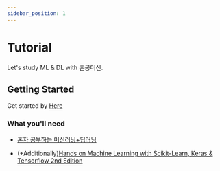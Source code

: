 ```yaml
---
sidebar_position: 1
---
```


# Tutorial

Let's study ML & DL with 혼공머신.

## Getting Started

Get started by [Here](./category/01-나의-첫-머신러닝)

### What you'll need

- [혼자 공부하는 머신러닝+딥러닝](http://www.yes24.com/Product/Goods/96024871)

- (+Additionally)[Hands on Machine Learning with Scikit-Learn, Keras & Tensorflow 2nd Edition](https://www.oreilly.com/library/view/hands-on-machine-learning/9781492032632/)